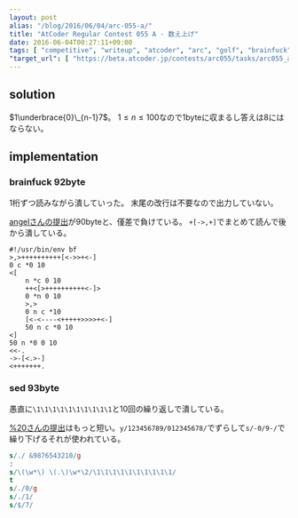 ```yaml
---
layout: post
alias: "/blog/2016/06/04/arc-055-a/"
title: "AtCoder Regular Contest 055 A - 数え上げ"
date: 2016-06-04T00:27:11+09:00
tags: [ "competitive", "writeup", "atcoder", "arc", "golf", "brainfuck", "sed" ]
"target_url": [ "https://beta.atcoder.jp/contests/arc055/tasks/arc055_a" ]
---
```


## solution

$1\underbrace{0}\_{n-1}7$。
$1 \le n \le 100$なので$1$byteに収まるし答えは$8$にはならない。

## implementation


### brainfuck $92$byte

$1$桁ずつ読みながら潰していった。
末尾の改行は不要なので出力していない。

[angelさんの提出](https://beta.atcoder.jp/contests/arc055/submissions/752627)が$90$byteと、僅差で負けている。
`+[->,+]`でまとめて読んで後から潰している。

``` brainfuck
#!/usr/bin/env bf
>,>++++++++++[<->>+<-]
0 c *0 10
<[
    n *c 0 10
    ++<[>++++++++++<-]>
    0 *n 0 10
    >,>
    0 n c *10
    [<-<----<+++++>>>>+<-]
    50 n c *0 10
<]
50 n *0 0 10
<<-.
->-[<.>-]
<+++++++.
```

### sed $93$byte

愚直に`\1\1\1\1\1\1\1\1\1\1`と$10$回の繰り返しで潰している。

[%20さんの提出](https://beta.atcoder.jp/contests/arc055/submissions/752525)はもっと短い。`y/123456789/012345678/`でずらして`s/-0/9-/`で繰り下げるそれが使われている。

``` sed
s/./ &9876543210/g
:
s/\(\w*\) \(.\)\w*\2/\1\1\1\1\1\1\1\1\1\1/
t
s/./0/g
s/./1/
s/$/7/
```
